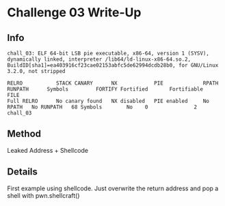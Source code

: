 # Challenge 03 Write-Up
## Info
```
chall_03: ELF 64-bit LSB pie executable, x86-64, version 1 (SYSV), dynamically linked, interpreter /lib64/ld-linux-x86-64.so.2, BuildID[sha1]=ea403916cf23cae02153abfc5de62994dcdb28b0, for GNU/Linux 3.2.0, not stripped
```
```
RELRO           STACK CANARY      NX            PIE             RPATH      RUNPATH      Symbols         FORTIFY Fortified       Fortifiable     FILE
Full RELRO      No canary found   NX disabled   PIE enabled     No RPATH   No RUNPATH   68 Symbols        No    0               2               chall_03
```

## Method
Leaked Address + Shellcode

## Details
First example using shellcode. Just overwrite the return address and pop a shell with pwn.shellcraft()
